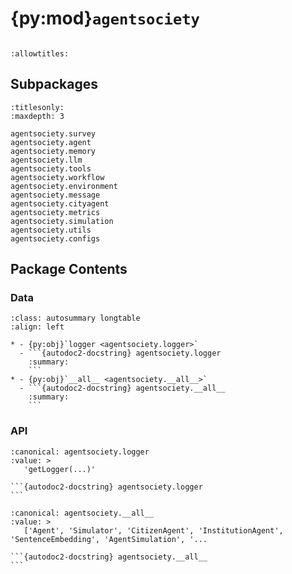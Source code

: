 # {py:mod}`agentsociety`

```{py:module} agentsociety
```

```{autodoc2-docstring} agentsociety
:allowtitles:
```

## Subpackages

```{toctree}
:titlesonly:
:maxdepth: 3

agentsociety.survey
agentsociety.agent
agentsociety.memory
agentsociety.llm
agentsociety.tools
agentsociety.workflow
agentsociety.environment
agentsociety.message
agentsociety.cityagent
agentsociety.metrics
agentsociety.simulation
agentsociety.utils
agentsociety.configs
```

## Package Contents

### Data

````{list-table}
:class: autosummary longtable
:align: left

* - {py:obj}`logger <agentsociety.logger>`
  - ```{autodoc2-docstring} agentsociety.logger
    :summary:
    ```
* - {py:obj}`__all__ <agentsociety.__all__>`
  - ```{autodoc2-docstring} agentsociety.__all__
    :summary:
    ```
````

### API

````{py:data} logger
:canonical: agentsociety.logger
:value: >
   'getLogger(...)'

```{autodoc2-docstring} agentsociety.logger
```

````

````{py:data} __all__
:canonical: agentsociety.__all__
:value: >
   ['Agent', 'Simulator', 'CitizenAgent', 'InstitutionAgent', 'SentenceEmbedding', 'AgentSimulation', '...

```{autodoc2-docstring} agentsociety.__all__
```

````
